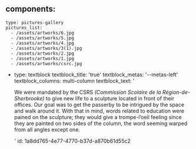 components:
  -
    type: pictures-gallery
    pictures_list:
      - /assets/artworks/6.jpg
      - /assets/artworks/5.jpg
      - /assets/artworks/4.jpg
      - /assets/artworks/3(1).jpg
      - /assets/artworks/2.jpg
      - /assets/artworks/1.jpg
      - /assets/artworks/csrc.jpg
  -
    type: textblock
    textblock_title: 'true'
    textblock_metas: '--metas-left'
    textblock_columns: multi-column
    textblock_text: '<p>We were mandated by the CSRS <em>(Commission Scolaire de la Région-de-Sherbrooke)</em> to give new life to a sculpture located in front of their offices. Our goal was to get the passerby to be intrigued by the space and walk around it. With that in mind, words related to education were pained on the sculpture; they would give a trompe-l’oeil feeling since they are painted on two sides of the column, the word seeming warped from all angles except one.&nbsp;</p>'
id: 1a8dd765-4e77-4770-b37d-a870b61d55c2
